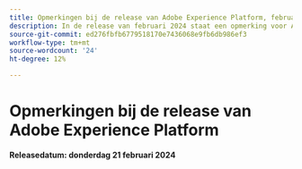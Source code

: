 ```yaml
---
title: Opmerkingen bij de release van Adobe Experience Platform, februari 2024
description: In de release van februari 2024 staat een opmerking voor Adobe Experience Platform.
source-git-commit: ed276fbfb6779518170e7436068e9fb6db986ef3
workflow-type: tm+mt
source-wordcount: '24'
ht-degree: 12%

---
```


# Opmerkingen bij de release van Adobe Experience Platform

**Releasedatum: donderdag 21 februari 2024**
